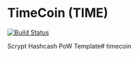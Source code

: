TimeCoin (TIME)
===========

[![Build Status](https://travis-ci.org/RazorLove/timecoin.png?branch=master)](https://travis-ci.org/RazorLove/timecoin)


Scrypt Hashcash PoW Template# timecoin
